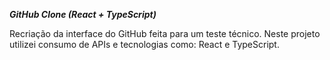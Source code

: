 ***GitHub Clone (React + TypeScript)***

Recriação da interface do GitHub feita para um teste técnico. Neste projeto utilizei consumo de APIs e tecnologias como: React e TypeScript.

